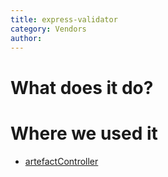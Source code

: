 ```yaml
---
title: express-validator
category: Vendors
author:
---
```


# What does it do?


# Where we used it
* [artefactController](https://kanetesta.github.io/IT-Project/content/Javascript/artefactController.html)
